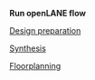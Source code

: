 **Run openLANE flow**

[Design preparation](dir1/dir1.md)

[Synthesis](dir2/dir2.md)

[Floorplanning](dir2/dir2.md)


